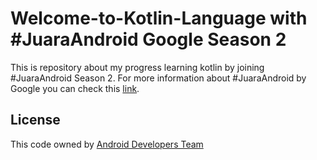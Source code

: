 # Welcome-to-Kotlin-Language with #JuaraAndroid Google Season 2

This is repository about my progress learning kotlin by joining #JuaraAndroid Season 2.
For more information about #JuaraAndroid by Google you can check this [link](https://gdg.community.dev/events/details/google-gdg-jakarta-presents-juaraandroid-season-2-onboarding/).


## License

This code owned by [Android Developers Team](https://developer.android.com/)
